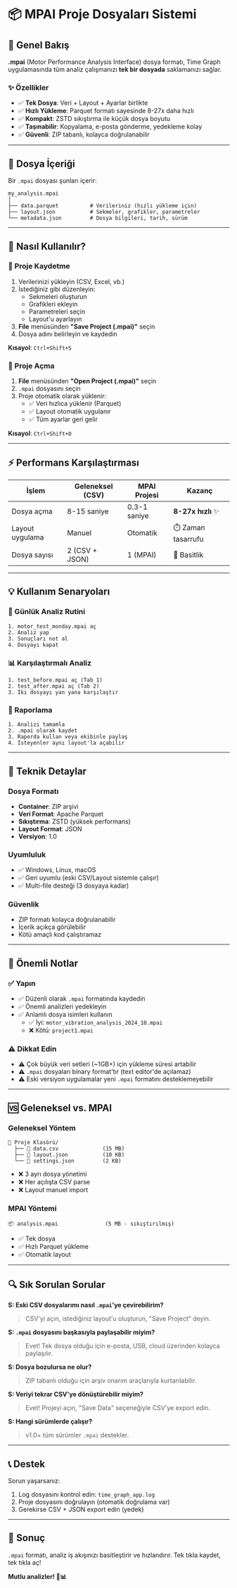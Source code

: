 # 📦 MPAI Proje Dosyaları Sistemi

## 🎯 Genel Bakış

**.mpai** (Motor Performance Analysis Interface) dosya formatı, Time Graph uygulamasında tüm analiz çalışmanızı **tek bir dosyada** saklamanızı sağlar.

### ✨ Özellikler

- ✅ **Tek Dosya**: Veri + Layout + Ayarlar birlikte
- ✅ **Hızlı Yükleme**: Parquet formatı sayesinde 8-27x daha hızlı
- ✅ **Kompakt**: ZSTD sıkıştırma ile küçük dosya boyutu
- ✅ **Taşınabilir**: Kopyalama, e-posta gönderme, yedekleme kolay
- ✅ **Güvenli**: ZIP tabanlı, kolayca doğrulanabilir

---

## 📁 Dosya İçeriği

Bir `.mpai` dosyası şunları içerir:

```
my_analysis.mpai
│
├── data.parquet          # Verileriniz (hızlı yükleme için)
├── layout.json           # Sekmeler, grafikler, parametreler
└── metadata.json         # Dosya bilgileri, tarih, sürüm
```

---

## 🚀 Nasıl Kullanılır?

### 💾 Proje Kaydetme

1. Verilerinizi yükleyin (CSV, Excel, vb.)
2. İstediğiniz gibi düzenleyin:
   - Sekmeleri oluşturun
   - Grafikleri ekleyin
   - Parametreleri seçin
   - Layout'u ayarlayın
3. **File** menüsünden **"Save Project (.mpai)"** seçin
4. Dosya adını belirleyin ve kaydedin

**Kısayol**: `Ctrl+Shift+S`

### 📂 Proje Açma

1. **File** menüsünden **"Open Project (.mpai)"** seçin
2. `.mpai` dosyasını seçin
3. Proje otomatik olarak yüklenir:
   - ✅ Veri hızlıca yüklenir (Parquet)
   - ✅ Layout otomatik uygulanır
   - ✅ Tüm ayarlar geri gelir

**Kısayol**: `Ctrl+Shift+O`

---

## ⚡ Performans Karşılaştırması

| İşlem | Geleneksel (CSV) | MPAI Projesi | Kazanç |
|-------|------------------|--------------|--------|
| Dosya açma | 8-15 saniye | 0.3-1 saniye | **8-27x hızlı** ✨ |
| Layout uygulama | Manuel | Otomatik | ⏱️ Zaman tasarrufu |
| Dosya sayısı | 2 (CSV + JSON) | 1 (MPAI) | 🎯 Basitlik |

---

## 💡 Kullanım Senaryoları

### 🔄 Günlük Analiz Rutini
```
1. motor_test_monday.mpai aç
2. Analiz yap
3. Sonuçları not al
4. Dosyayı kapat
```

### 📊 Karşılaştırmalı Analiz
```
1. test_before.mpai aç (Tab 1)
2. test_after.mpai aç (Tab 2)
3. İki dosyayı yan yana karşılaştır
```

### 💼 Raporlama
```
1. Analizi tamamla
2. .mpai olarak kaydet
3. Raporda kullan veya ekibinle paylaş
4. İsteyenler aynı layout'la açabilir
```

---

## 🔧 Teknik Detaylar

### Dosya Formatı
- **Container**: ZIP arşivi
- **Veri Format**: Apache Parquet
- **Sıkıştırma**: ZSTD (yüksek performans)
- **Layout Format**: JSON
- **Versiyon**: 1.0

### Uyumluluk
- ✅ Windows, Linux, macOS
- ✅ Geri uyumlu (eski CSV/Layout sistemle çalışır)
- ✅ Multi-file desteği (3 dosyaya kadar)

### Güvenlik
- ZIP formatı kolayca doğrulanabilir
- İçerik açıkça görülebilir
- Kötü amaçlı kod çalıştıramaz

---

## 📝 Önemli Notlar

### ✅ Yapın
- ✅ Düzenli olarak `.mpai` formatında kaydedin
- ✅ Önemli analizleri yedekleyin
- ✅ Anlamlı dosya isimleri kullanın
  - ✅ İyi: `motor_vibration_analysis_2024_10.mpai`
  - ❌ Kötü: `project1.mpai`

### ⚠️ Dikkat Edin
- ⚠️ Çok büyük veri setleri (~1GB+) için yükleme süresi artabilir
- ⚠️ `.mpai` dosyaları binary format'tır (text editor'de açılamaz)
- ⚠️ Eski versiyon uygulamalar yeni `.mpai` formatını desteklemeyebilir

---

## 🆚 Geleneksel vs. MPAI

### Geleneksel Yöntem
```
📂 Proje Klasörü/
  ├── 📄 data.csv              (15 MB)
  ├── 📄 layout.json           (10 KB)
  └── 📄 settings.json         (2 KB)
```
- ❌ 3 ayrı dosya yönetimi
- ❌ Her açılışta CSV parse
- ❌ Layout manuel import

### MPAI Yöntemi
```
📦 analysis.mpai               (5 MB - sıkıştırılmış)
```
- ✅ Tek dosya
- ✅ Hızlı Parquet yükleme
- ✅ Otomatik layout

---

## 🔍 Sık Sorulan Sorular

**S: Eski CSV dosyalarımı nasıl `.mpai`'ye çevirebilirim?**
> CSV'yi açın, istediğiniz layout'u oluşturun, "Save Project" deyin.

**S: `.mpai` dosyasını başkasıyla paylaşabilir miyim?**
> Evet! Tek dosya olduğu için e-posta, USB, cloud üzerinden kolayca paylaşılır.

**S: Dosya bozulursa ne olur?**
> ZIP tabanlı olduğu için arşiv onarım araçlarıyla kurtarılabilir.

**S: Veriyi tekrar CSV'ye dönüştürebilir miyim?**
> Evet! Projeyi açın, "Save Data" seçeneğiyle CSV'ye export edin.

**S: Hangi sürümlerde çalışır?**
> v1.0+ tüm sürümler `.mpai` destekler.

---

## 📞 Destek

Sorun yaşarsanız:
1. Log dosyasını kontrol edin: `time_graph_app.log`
2. Proje dosyasını doğrulayın (otomatik doğrulama var)
3. Gerekirse CSV + JSON export edin (yedek)

---

## 🎉 Sonuç

`.mpai` formatı, analiz iş akışınızı basitleştirir ve hızlandırır. Tek tıkla kaydet, tek tıkla aç!

**Mutlu analizler! 🚀📊**

